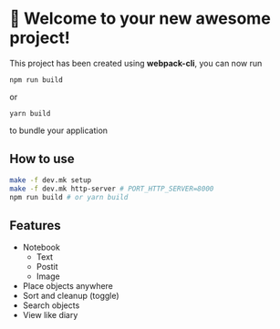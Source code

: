 # 🚀 Welcome to your new awesome project!

This project has been created using **webpack-cli**, you can now run

```
npm run build
```

or

```
yarn build
```

to bundle your application

## How to use
```sh
make -f dev.mk setup
make -f dev.mk http-server # PORT_HTTP_SERVER=8000
npm run build # or yarn build
```

## Features
- Notebook
  - Text
  - Postit
  - Image
- Place objects anywhere
- Sort and cleanup (toggle)
- Search objects
- View like diary
